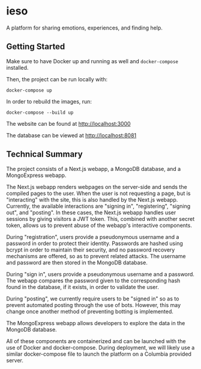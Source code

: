 # ieso

A platform for sharing emotions, experiences, and finding help.

## Getting Started

Make sure to have Docker up and running as well and `docker-compose` installed.

Then, the project can be run locally with:
```
docker-compose up
```

In order to rebuild the images, run:
```
docker-compose --build up
```

The website can be found at <http://localhost:3000>

The database can be viewed at <http://localhost:8081>

## Technical Summary

The project consists of a Next.js webapp, a MongoDB database, and a MongoExpress webapp.

The Next.js webapp renders webpages on the server-side and sends the compiled pages to the user. When the user is not requesting a page, but is "interacting" with the site, this is also handled by the Next.js webapp. Currently, the available interactions are "signing in", "registering", "signing out", and "posting". In these cases, the Next.js webapp handles user sessions by giving visitors a JWT token. This, combined with another secret token, allows us to prevent abuse of the webapp's interactive components.

During "registration", users provide a pseudonymous username and a password in order to protect their identity. Passwords are hashed using bcrypt in order to maintain their security, and no password recovery mechanisms are offered, so as to prevent related attacks. The username and password are then stored in the MongoDB database.

During "sign in", users provide a pseudonymous username and a password. The webapp compares the password given to the corresponding hash found in the database, if it exists, in order to validate the user.

During "posting", we currently require users to be "signed in" so as to prevent automated posting through the use of bots. However, this may change once another method of preventing botting is implemented.

The MongoExpress webapp allows developers to explore the data in the MongoDB database.

All of these components are containerized and can be launched with the use of Docker and docker-compose. During deployment, we will likely use a similar docker-compose file to launch the platform on a Columbia provided server.

